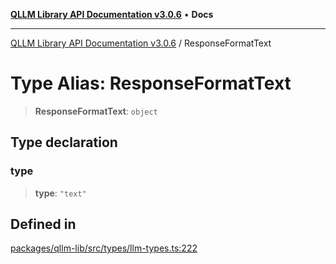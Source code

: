 [**QLLM Library API Documentation v3.0.6**](../README.md) • **Docs**

---

[QLLM Library API Documentation v3.0.6](../globals.md) / ResponseFormatText

# Type Alias: ResponseFormatText

> **ResponseFormatText**: `object`

## Type declaration

### type

> **type**: `"text"`

## Defined in

[packages/qllm-lib/src/types/llm-types.ts:222](https://github.com/quantalogic/qllm/blob/b15a3aa4af263bce36ea091a0f29bf1255b95497/packages/qllm-lib/src/types/llm-types.ts#L222)

